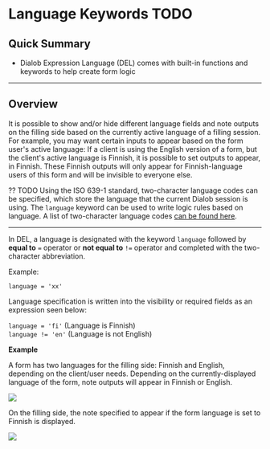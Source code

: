 # Language Keywords  TODO

## Quick Summary

* Dialob Expression Language (DEL) comes with built-in functions and keywords to help create form logic

---

## Overview  

It is possible to show and/or hide different language fields and note outputs on the filling side based on the currently active language of a filling session. For example, you may want certain inputs to appear based on the form user's active language: If a client is using the English version of a form, but the client's active language is Finnish, it is possible to set outputs to appear, in Finnish. These Finnish outputs will only appear for Finnish-language users of this form and will be invisible to everyone else.


?? TODO
Using the ISO 639-1 standard, two-character language codes can be specified, which store the language that the current Dialob session is using. The `language` keyword can be used to write logic rules based on language. A list of two-character language codes [can be found here](https://www.wikimass.com/html/language-code).


---

In DEL, a language is designated with the keyword `language` followed by **equal to** `=` operator  or **not equal to** `!=` operator and completed with the two-character abbreviation.

Example:

`language = 'xx'`

Language specification is written into the visibility or required fields as an expression seen below:

`language = 'fi'` (Language is Finnish)  
`language != 'en'` (Language is not English)

**Example**

A form has two languages for the filling side: Finnish and English, depending on the client/user needs. Depending on the currently-displayed language of the form, note outputs will appear in Finnish or English.

![](logic/language-fi.png)

On the filling side, the note specified to appear if the form language is set to Finnish is displayed.

![](logic/languages-visibility.png)